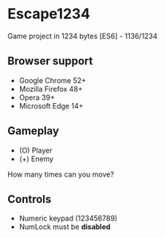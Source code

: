 # Escape1234
Game project in 1234 bytes [ES6] - 1136/1234 

## Browser support
- Google Chrome 52+
- Mozilla Firefox 48+
- Opera 39+
- Microsoft Edge 14+

## Gameplay
- (O) Player
- (+) Enemy

How many times can you move?

## Controls
- Numeric keypad (123456789)
- NumLock must be **disabled**
